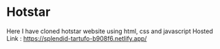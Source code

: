 # Hotstar
Here I have cloned hotstar website using html, css and javascript
Hosted Link : https://splendid-tartufo-b908f6.netlify.app/
